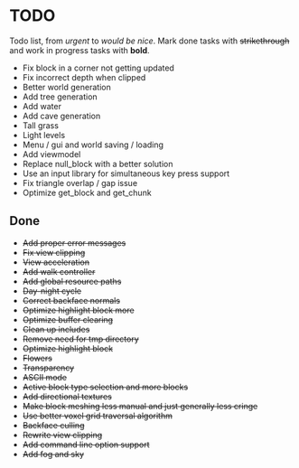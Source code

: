 # TODO
Todo list, from *urgent* to *would be nice*. Mark done tasks with ~~strikethrough~~
and work in progress tasks with **bold**.

- Fix block in a corner not getting updated
- Fix incorrect depth when clipped
- Better world generation
- Add tree generation
- Add water
- Add cave generation
- Tall grass
- Light levels
- Menu / gui and world saving / loading
- Add viewmodel
- Replace null_block with a better solution
- Use an input library for simultaneous key press support
- Fix triangle overlap / gap issue
- Optimize get_block and get_chunk

## Done
- ~~Add proper error messages~~
- ~~Fix view clipping~~
- ~~View acceleration~~
- ~~Add walk controller~~
- ~~Add global resource paths~~
- ~~Day-night cycle~~
- ~~Correct backface normals~~
- ~~Optimize highlight block more~~
- ~~Optimize buffer clearing~~
- ~~Clean up includes~~
- ~~Remove need for tmp directory~~
- ~~Optimize highlight block~~
- ~~Flowers~~
- ~~Transparency~~
- ~~ASCII mode~~
- ~~Active block type selection and more blocks~~
- ~~Add directional textures~~
- ~~Make block meshing less manual and just generally less cringe~~
- ~~Use better voxel grid traversal algorithm~~
- ~~Backface culling~~
- ~~Rewrite view clipping~~
- ~~Add command line option support~~
- ~~Add fog and sky~~
